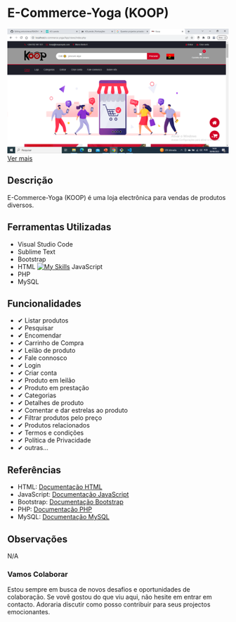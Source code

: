 # E-Commerce-Yoga (KOOP)
<a id="e-commerce-yoga"></a>
![Home-capa](https://github.com/antonioteca/antonioteca/blob/main/E-Commerce-Yoga/Imagens/e-commerce-yoga-2023-08-30%20(14).png)
[Ver mais](https://github.com/antonioteca/antonioteca/tree/main/E-Commerce-Yoga/Imagens)  

## Descrição

E-Commerce-Yoga (KOOP) é uma loja electrônica para vendas de produtos diversos.     

## Ferramentas Utilizadas
- Visual Studio Code
- Sublime Text
- Bootstrap
- HTML
[![My Skills](https://skillicons.dev/icons?i=js)](https://skillicons.dev) JavaScript
- PHP
- MySQL

## Funcionalidades

- ✔ Listar produtos
- ✔ Pesquisar
- ✔ Encomendar
- ✔ Carrinho de Compra
- ✔ Leilão de produto
- ✔ Fale connosco
- ✔ Login
- ✔ Criar conta
- ✔ Produto em leilão
- ✔ Produto em prestação
- ✔ Categorias
- ✔ Detalhes de produto
- ✔ Comentar e dar estrelas ao produto
- ✔ Filtrar produtos pelo preço
- ✔ Produtos relacionados
- ✔ Termos e condições
- ✔ Política de Privacidade
- ✔ outras...

## Referências

- HTML: [Documentação HTML](https://developer.mozilla.org/en-US/docs/Web/HTML)
- JavaScript: [Documentação JavaScript](https://developer.mozilla.org/en-US/docs/Web/JavaScript)
- Bootstrap: [Documentação Bootstrap](https://getbootstrap.com/docs/)
- PHP: [Documentação PHP](https://www.php.net/docs.php)
- MySQL: [Documentação MySQL](https://dev.mysql.com/doc/)


## Observações

N/A

### Vamos Colaborar 
<a id="vamos-colaborar"></a>
Estou sempre em busca de novos desafios e oportunidades de colaboração. Se vovê gostou do que viu aqui, não hesite em entrar em contacto. Adoraria discutir como posso contribuir para seus projectos emocionantes.
